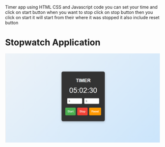 Timer app using HTML CSS and Javascript code you can set your time and click on start button when you want to stop click on stop button then you click on start it will start from their where it was stopped it also include reset button
# Stopwatch Application

![Timer Screenshot](https://github.com/maheenDevp/maheenDevp/blob/main/Timer%20app/Timer%20app%20screenshot.PNG)
